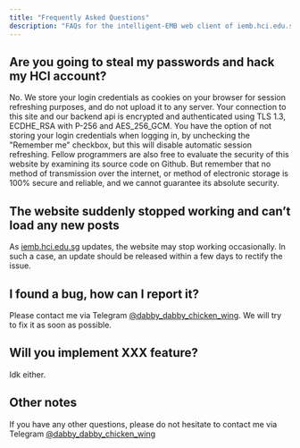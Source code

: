 ```yaml
---
title: "Frequently Asked Questions"
description: "FAQs for the intelligent-EMB web client of iemb.hci.edu.sg"
---
```


## Are you going to steal my passwords and hack my HCI account?

No. We store your login credentials as cookies on your browser for session refreshing purposes, and do not upload it to any server. Your connection to this site and our backend api is encrypted and authenticated using TLS 1.3, ECDHE_RSA with P-256 and AES_256_GCM. You have the option of not storing your login credentials when logging in, by unchecking the "Remember me" checkbox, but this will disable automatic session refreshing. Fellow programmers are also free to evaluate the security of this website by examining its source code on Github. But remember that no method of transmission over the internet, or method of electronic storage is 100% secure and reliable, and we cannot guarantee its absolute security.

## The website suddenly stopped working and can’t load any new posts

As [iemb.hci.edu.sg](https://iemb.hci.edu.sg) updates, the website may stop working occasionally. In such a case, an update should be released within a few days to rectify the issue.

## I found a bug, how can I report it?

Please contact me via Telegram [@dabby_dabby_chicken_wing](https://t.me/dabby_dabby_chicken_wing). We will try to fix it as soon as possible.

## Will you implement XXX feature?

Idk either.

## Other notes

If you have any other questions, please do not hesitate to contact me via Telegram [@dabby_dabby_chicken_wing](https://t.me/dabby_dabby_chicken_wing)
